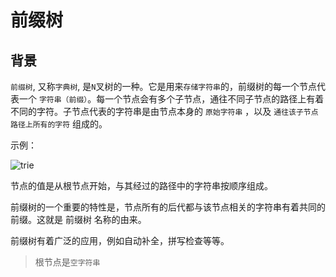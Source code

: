 # 前缀树

## 背景

```前缀树```, 又称```字典树```, 是```N```叉树的一种。它是用来```存储字符串```的，前缀树的每一个节点代表一个 ```字符串（前缀）```。每一个节点会有多个子节点，通往不同子节点的路径上有着不同的字符。子节点代表的字符串是由节点本身的 ```原始字符串``` ，以及 ```通往该子节点路径上所有的字符``` 组成的。

示例：

![trie](../images/trie.png)

节点的值是从根节点开始，与其经过的路径中的字符串按顺序组成。

前缀树的一个重要的特性是，节点所有的后代都与该节点相关的字符串有着共同的前缀。这就是 前缀树 名称的由来。

前缀树有着广泛的应用，例如自动补全，拼写检查等等。

> 根节点是```空字符串```



